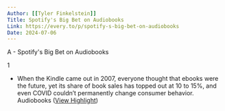 ```yaml
---
Author: [[Tyler Finkelstein]]
Title: Spotify's Big Bet on Audiobooks
Link: https://every.to/p/spotify-s-big-bet-on-audiobooks
Date: 2024-07-06
---
```

A - Spotify's Big Bet on Audiobooks

1
- When the Kindle came out in 2007, everyone thought that ebooks were the future, yet its share of book sales has topped out at 10 to 15%, and even COVID couldn’t permanently change consumer behavior.
  Audiobooks ([View Highlight](https://instapaper.com/read/1561045422/21520015))
